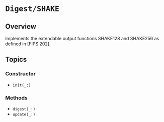 # ``Digest/SHAKE``

## Overview

Implements the extendable output functions SHAKE128 and SHAKE256 as defined in [FIPS 202].

## Topics

### Constructor

- ``init(_:)``

### Methods

- ``digest(_:)``
- ``update(_:)``
